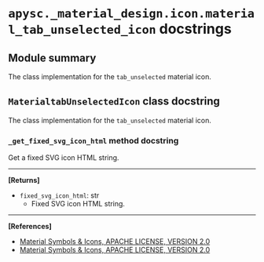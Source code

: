 # `apysc._material_design.icon.material_tab_unselected_icon` docstrings

## Module summary

The class implementation for the `tab_unselected` material icon.

## `MaterialtabUnselectedIcon` class docstring

The class implementation for the `tab_unselected` material icon.

### `_get_fixed_svg_icon_html` method docstring

Get a fixed SVG icon HTML string.<hr>

**[Returns]**

- `fixed_svg_icon_html`: str
  - Fixed SVG icon HTML string.

<hr>

**[References]**

- [Material Symbols & Icons, APACHE LICENSE, VERSION 2.0](https://fonts.google.com/icons?icon.size=24&icon.color=%23e8eaed)
- [Material Symbols & Icons, APACHE LICENSE, VERSION 2.0](https://www.apache.org/licenses/LICENSE-2.0.html)